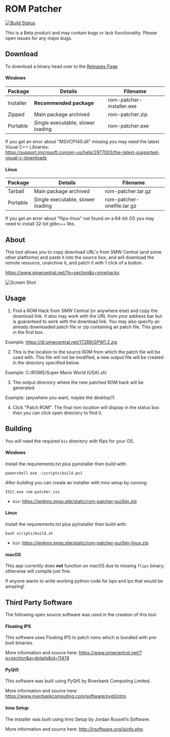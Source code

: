 # ROM Patcher

[![Build Status](https://build.cssnr.com/buildStatus/icon?job=rom-patcher%20Release%20Builder%20Master)](https://build.cssnr.com/job/rom-patcher%20Release%20Builder%20Master)

This is a Beta product and may contain bugs or lack functionality. Please open issues for any major bugs.

## Download

To download a binary head over to the [Releases Page](https://github.com/smashedr/rom-patcher/releases)

#### Windows

| Package | Details | Filename |
| --- | --- | --- |
| Installer | **Recommended package** | rom-patcher-installer.exe |
| Zipped | Main package archived | rom-patcher.zip |
| Portable | Single executable, slower loading | rom-patcher.exe |

If you get an error about "MSVCP140.dll" missing you may need the latest Visual C++ Libraries:  
https://support.microsoft.com/en-us/help/2977003/the-latest-supported-visual-c-downloads  

#### Linux
 
| Package | Details | Filename |
| --- | --- | --- |
| Tarball | Main package archived | rom-patcher.tar.gz |
| Portable | Single executable, slower loading | rom-patcher-onefile.tar.gz |

If you get an error about "flips-linux" not found on a 64-bit OS you may need to install 32-bit glibc++ libs.

## About

This tool allows you to copy download URL's from SMW Central (and some other platforms) and paste it into the source box; and will download the remote resource, unarchive it, and patch it with 1 click of a button.

https://www.smwcentral.net/?p=section&s=smwhacks

![Screen Shot](https://i.imgur.com/zSej6xD.jpg)

## Usage

1. Find a ROM Hack from SMW Central (or anywhere else) and copy the download link. It also may work with the URL from your address bar but is guaranteed to work with the download link. You may also specify an already downloaded patch file or zip containing an patch file. This goes in the first box.

Example: https://dl.smwcentral.net/17289/GPW1.2.zip

2. This is the location to the source ROM from which the patch file will be used with. This file will not be modified, a new output file will be created in the directory specified below.

Example: C:/ROMS/Super Mario World (USA).sfc

3. The output directory where the new patched ROM hack will be generated.

Example: (anywhere you want, maybe the desktop?)

4. Click "Patch ROM". The final rom location will display in the status box then you can click open directory to find it.

## Building

You will need the required `bin` directory with flips for your OS.

#### Windows

Install the requirements.txt plus pyinstaller then build with:
```
powershell.exe .\scripts\build.ps1
```

After building you can create an installer with inno setup by running:
```
ISCC.exe rom-patcher.iss
```

- `bin`: https://jenkins.imgg.site/static/rom-patcher-gui/bin.zip

#### Linux

Install the requirements.txt plus pyinstaller then build with:  
```
bash scripts/build.sh
```

- `bin`: https://jenkins.imgg.site/static/rom-patcher-gui/bin-linux.zip

#### macOS

This app currently does **not** function on macOS due to missing `flips` binary; otherwise will compile just fine.

If anyone wants to write working python code for bps and ips that would be amazing!

## Third Party Software

The following open source software was used in the creation of this tool.

#### Floating IPS

This software uses Floating IPS to patch roms which is bundled with pre-built binaries.

More information and source here: https://www.smwcentral.net/?p=section&a=details&id=11474

#### PyQt5

This software was built using PyQt5 by Riverbank Computing Limited.

More information and source here: https://www.riverbankcomputing.com/software/pyqt/intro

#### Inno Setup

The installer was built using Inno Setup by Jordan Russell’s Software.

More information and source here: http://jrsoftware.org/isinfo.php
